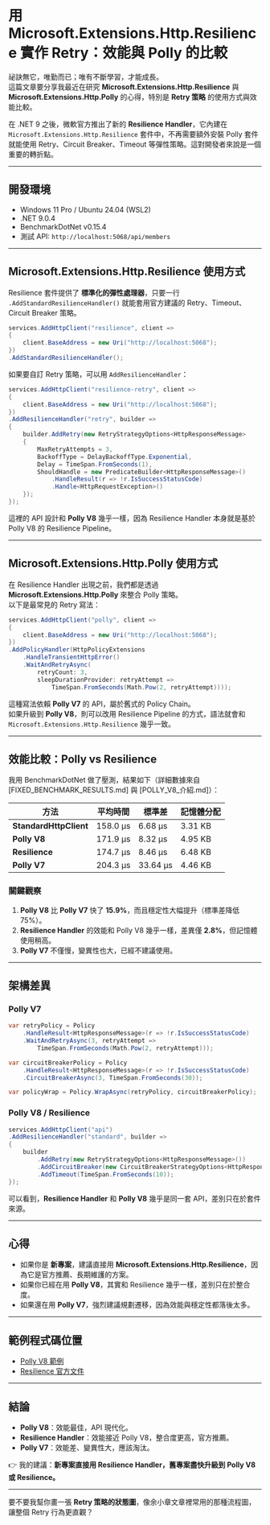 # 用 Microsoft.Extensions.Http.Resilience 實作 Retry：效能與 Polly 的比較

祕訣無它，唯勤而已；唯有不斷學習，才能成長。  
這篇文章要分享我最近在研究 **Microsoft.Extensions.Http.Resilience** 與 **Microsoft.Extensions.Http.Polly** 的心得，特別是 **Retry 策略** 的使用方式與效能比較。

在 .NET 9 之後，微軟官方推出了新的 **Resilience Handler**，它內建在 `Microsoft.Extensions.Http.Resilience` 套件中，不再需要額外安裝 Polly 套件就能使用 Retry、Circuit Breaker、Timeout 等彈性策略。這對開發者來說是一個重要的轉折點。

---

## 開發環境
- Windows 11 Pro / Ubuntu 24.04 (WSL2)
- .NET 9.0.4
- BenchmarkDotNet v0.15.4
- 測試 API: `http://localhost:5068/api/members`

---

## Microsoft.Extensions.Http.Resilience 使用方式

Resilience 套件提供了 **標準化的彈性處理器**，只要一行 `.AddStandardResilienceHandler()` 就能套用官方建議的 Retry、Timeout、Circuit Breaker 策略。

```csharp
services.AddHttpClient("resilience", client =>
{
    client.BaseAddress = new Uri("http://localhost:5068");
})
.AddStandardResilienceHandler();
```

如果要自訂 Retry 策略，可以用 `AddResilienceHandler`：

```csharp
services.AddHttpClient("resilience-retry", client =>
{
    client.BaseAddress = new Uri("http://localhost:5068");
})
.AddResilienceHandler("retry", builder =>
{
    builder.AddRetry(new RetryStrategyOptions<HttpResponseMessage>
    {
        MaxRetryAttempts = 3,
        BackoffType = DelayBackoffType.Exponential,
        Delay = TimeSpan.FromSeconds(1),
        ShouldHandle = new PredicateBuilder<HttpResponseMessage>()
            .HandleResult(r => !r.IsSuccessStatusCode)
            .Handle<HttpRequestException>()
    });
});
```

這裡的 API 設計和 **Polly V8** 幾乎一樣，因為 Resilience Handler 本身就是基於 Polly V8 的 Resilience Pipeline。

---

## Microsoft.Extensions.Http.Polly 使用方式

在 Resilience Handler 出現之前，我們都是透過 **Microsoft.Extensions.Http.Polly** 來整合 Polly 策略。  
以下是最常見的 Retry 寫法：

```csharp
services.AddHttpClient("polly", client =>
{
    client.BaseAddress = new Uri("http://localhost:5068");
})
.AddPolicyHandler(HttpPolicyExtensions
    .HandleTransientHttpError()
    .WaitAndRetryAsync(
        retryCount: 3,
        sleepDurationProvider: retryAttempt =>
            TimeSpan.FromSeconds(Math.Pow(2, retryAttempt))));
```

這種寫法依賴 **Polly V7** 的 API，屬於舊式的 Policy Chain。  
如果升級到 **Polly V8**，則可以改用 Resilience Pipeline 的方式，語法就會和 `Microsoft.Extensions.Http.Resilience` 幾乎一致。

---

## 效能比較：Polly vs Resilience

我用 BenchmarkDotNet 做了壓測，結果如下（詳細數據來自 [FIXED_BENCHMARK_RESULTS.md] 與 [POLLY_V8_介紹.md]）：

| 方法 | 平均時間 | 標準差 | 記憶體分配 |
|------|---------|--------|-----------|
| **StandardHttpClient** | 158.0 μs | 6.68 μs | 3.31 KB |
| **Polly V8** | 171.9 μs | 8.32 μs | 4.95 KB |
| **Resilience** | 174.7 μs | 8.46 μs | 6.48 KB |
| **Polly V7** | 204.3 μs | 33.64 μs | 4.46 KB |

### 關鍵觀察
1. **Polly V8** 比 **Polly V7** 快了 **15.9%**，而且穩定性大幅提升（標準差降低 75%）。
2. **Resilience Handler** 的效能和 Polly V8 幾乎一樣，差異僅 **2.8%**，但記憶體使用稍高。
3. **Polly V7** 不僅慢，變異性也大，已經不建議使用。

---

## 架構差異

### Polly V7
```csharp
var retryPolicy = Policy
    .HandleResult<HttpResponseMessage>(r => !r.IsSuccessStatusCode)
    .WaitAndRetryAsync(3, retryAttempt =>
        TimeSpan.FromSeconds(Math.Pow(2, retryAttempt)));

var circuitBreakerPolicy = Policy
    .HandleResult<HttpResponseMessage>(r => !r.IsSuccessStatusCode)
    .CircuitBreakerAsync(3, TimeSpan.FromSeconds(30));

var policyWrap = Policy.WrapAsync(retryPolicy, circuitBreakerPolicy);
```

### Polly V8 / Resilience
```csharp
services.AddHttpClient("api")
.AddResilienceHandler("standard", builder =>
{
    builder
        .AddRetry(new RetryStrategyOptions<HttpResponseMessage>())
        .AddCircuitBreaker(new CircuitBreakerStrategyOptions<HttpResponseMessage>())
        .AddTimeout(TimeSpan.FromSeconds(10));
});
```

可以看到，**Resilience Handler** 和 **Polly V8** 幾乎是同一套 API，差別只在於套件來源。

---

## 心得

- 如果你是 **新專案**，建議直接用 **Microsoft.Extensions.Http.Resilience**，因為它是官方推薦、長期維護的方案。
- 如果你已經在用 **Polly V8**，其實和 Resilience 幾乎一樣，差別只在於整合度。
- 如果還在用 **Polly V7**，強烈建議規劃遷移，因為效能與穩定性都落後太多。

---

## 範例程式碼位置
- [Polly V8 範例](https://github.com/App-vNext/Polly)
- [Resilience 官方文件](https://learn.microsoft.com/zh-tw/dotnet/core/resilience/http-resilience?tabs=dotnet-cli)

---

## 結論

- **Polly V8**：效能最佳，API 現代化。
- **Resilience Handler**：效能接近 Polly V8，整合度更高，官方推薦。
- **Polly V7**：效能差、變異性大，應該淘汰。

👉 我的建議：**新專案直接用 Resilience Handler，舊專案盡快升級到 Polly V8 或 Resilience。**

---

要不要我幫你畫一張 **Retry 策略的狀態圖**，像余小章文章裡常用的那種流程圖，讓整個 Retry 行為更直觀？